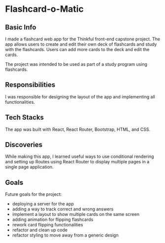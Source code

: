 # Flashcard-o-Matic 

## Basic Info
I made a flashcard web app for the Thinkful front-end capstone project. The app allows users to create and edit their own deck of flashcards and study with the flashcards. Users can add more cards to the deck and edit the cards.

The project was intended to be used as part of a study program using flashcards.

## Responsibilities
I was responsible for designing the layout of the app and implementing all functionalities. 

## Tech Stacks
The app was built with React, React Router, Bootstrap, HTML, and CSS. 

## Discoveries
While making this app, I learned useful ways to use conditional rendering and setting up Routes using React Router to display multiple pages in a single page application. 

## Goals
Future goals for the project:
- deploying a server for the app
- adding a way to track correct and wrong answers
- implement a layout to show multiple cards on the same screen
- adding animation for flipping flashcards
- rework card flipping functionalities
- refactor and clean up code
- refactor styling to move away from a generic design

